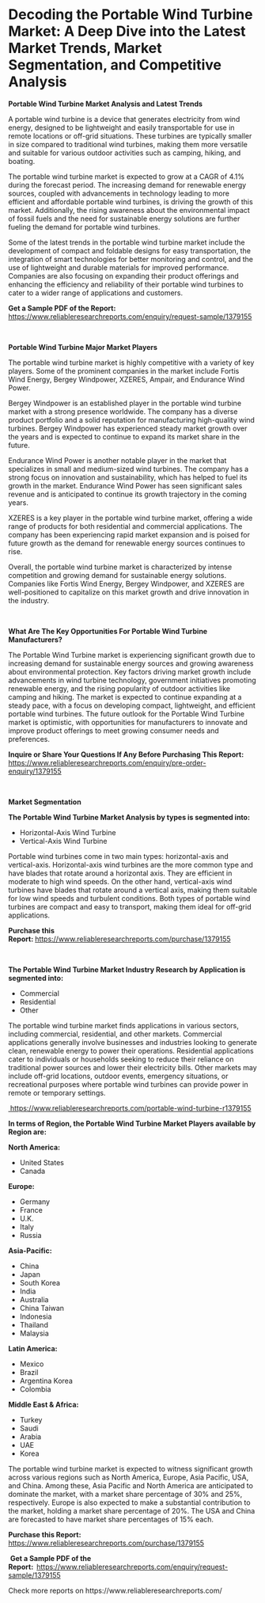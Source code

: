 <p><h1>Decoding the Portable Wind Turbine Market: A Deep Dive into the Latest Market Trends, Market Segmentation, and Competitive Analysis</h1></p><p><strong>Portable Wind Turbine Market Analysis and Latest Trends</strong></p>
<p><p>A portable wind turbine is a device that generates electricity from wind energy, designed to be lightweight and easily transportable for use in remote locations or off-grid situations. These turbines are typically smaller in size compared to traditional wind turbines, making them more versatile and suitable for various outdoor activities such as camping, hiking, and boating.</p><p>The portable wind turbine market is expected to grow at a CAGR of 4.1% during the forecast period. The increasing demand for renewable energy sources, coupled with advancements in technology leading to more efficient and affordable portable wind turbines, is driving the growth of this market. Additionally, the rising awareness about the environmental impact of fossil fuels and the need for sustainable energy solutions are further fueling the demand for portable wind turbines.</p><p>Some of the latest trends in the portable wind turbine market include the development of compact and foldable designs for easy transportation, the integration of smart technologies for better monitoring and control, and the use of lightweight and durable materials for improved performance. Companies are also focusing on expanding their product offerings and enhancing the efficiency and reliability of their portable wind turbines to cater to a wider range of applications and customers.</p></p>
<p><strong>Get a Sample PDF of the Report:&nbsp;</strong> <a href="https://www.reliableresearchreports.com/enquiry/request-sample/1379155">https://www.reliableresearchreports.com/enquiry/request-sample/1379155</a></p>
<p>&nbsp;</p>
<p><strong>Portable Wind Turbine Major Market Players</strong></p>
<p><p>The portable wind turbine market is highly competitive with a variety of key players. Some of the prominent companies in the market include Fortis Wind Energy, Bergey Windpower, XZERES, Ampair, and Endurance Wind Power.</p><p>Bergey Windpower is an established player in the portable wind turbine market with a strong presence worldwide. The company has a diverse product portfolio and a solid reputation for manufacturing high-quality wind turbines. Bergey Windpower has experienced steady market growth over the years and is expected to continue to expand its market share in the future.</p><p>Endurance Wind Power is another notable player in the market that specializes in small and medium-sized wind turbines. The company has a strong focus on innovation and sustainability, which has helped to fuel its growth in the market. Endurance Wind Power has seen significant sales revenue and is anticipated to continue its growth trajectory in the coming years.</p><p>XZERES is a key player in the portable wind turbine market, offering a wide range of products for both residential and commercial applications. The company has been experiencing rapid market expansion and is poised for future growth as the demand for renewable energy sources continues to rise.</p><p>Overall, the portable wind turbine market is characterized by intense competition and growing demand for sustainable energy solutions. Companies like Fortis Wind Energy, Bergey Windpower, and XZERES are well-positioned to capitalize on this market growth and drive innovation in the industry.</p></p>
<p>&nbsp;</p>
<p><strong>What Are The Key Opportunities For Portable Wind Turbine Manufacturers?</strong></p>
<p><p>The Portable Wind Turbine market is experiencing significant growth due to increasing demand for sustainable energy sources and growing awareness about environmental protection. Key factors driving market growth include advancements in wind turbine technology, government initiatives promoting renewable energy, and the rising popularity of outdoor activities like camping and hiking. The market is expected to continue expanding at a steady pace, with a focus on developing compact, lightweight, and efficient portable wind turbines. The future outlook for the Portable Wind Turbine market is optimistic, with opportunities for manufacturers to innovate and improve product offerings to meet growing consumer needs and preferences.</p></p>
<p><strong>Inquire or Share Your Questions If Any Before Purchasing This Report:</strong> <a href="https://www.reliableresearchreports.com/enquiry/pre-order-enquiry/1379155">https://www.reliableresearchreports.com/enquiry/pre-order-enquiry/1379155</a></p>
<p>&nbsp;</p>
<p><strong>Market Segmentation</strong></p>
<p><strong>The Portable Wind Turbine Market Analysis by types is segmented into:</strong></p>
<p><ul><li>Horizontal-Axis Wind Turbine</li><li>Vertical-Axis Wind Turbine</li></ul></p>
<p><p>Portable wind turbines come in two main types: horizontal-axis and vertical-axis. Horizontal-axis wind turbines are the more common type and have blades that rotate around a horizontal axis. They are efficient in moderate to high wind speeds. On the other hand, vertical-axis wind turbines have blades that rotate around a vertical axis, making them suitable for low wind speeds and turbulent conditions. Both types of portable wind turbines are compact and easy to transport, making them ideal for off-grid applications.</p></p>
<p><strong>Purchase this Report:&nbsp;</strong><a href="https://www.reliableresearchreports.com/purchase/1379155">https://www.reliableresearchreports.com/purchase/1379155</a></p>
<p>&nbsp;</p>
<p><strong>The Portable Wind Turbine Market Industry Research by Application is segmented into:</strong></p>
<p><ul><li>Commercial</li><li>Residential</li><li>Other</li></ul></p>
<p><p>The portable wind turbine market finds applications in various sectors, including commercial, residential, and other markets. Commercial applications generally involve businesses and industries looking to generate clean, renewable energy to power their operations. Residential applications cater to individuals or households seeking to reduce their reliance on traditional power sources and lower their electricity bills. Other markets may include off-grid locations, outdoor events, emergency situations, or recreational purposes where portable wind turbines can provide power in remote or temporary settings.</p></p>
<p><a href="https://www.reliableresearchreports.com/portable-wind-turbine-r1379155">&nbsp;https://www.reliableresearchreports.com/portable-wind-turbine-r1379155</a></p>
<p><strong>In terms of Region, the Portable Wind Turbine Market Players available by Region are:</strong></p>
<p>
    <p> <strong> North America: </strong>
        <ul>
            <li>United States</li>
            <li>Canada</li>
        </ul>
        </p> 
    <p> <strong> Europe: </strong>
        <ul>
            <li>Germany</li>
            <li>France</li>
            <li>U.K.</li>
            <li>Italy</li>
            <li>Russia</li>
        </ul>
        </p> 
    <p> <strong> Asia-Pacific: </strong>
        <ul>
            <li>China</li>
            <li>Japan</li>
            <li>South Korea</li>
            <li>India</li>
            <li>Australia</li>
            <li>China Taiwan</li>
            <li>Indonesia</li>
            <li>Thailand</li>
            <li>Malaysia</li>
        </ul>
        </p> 
    <p> <strong> Latin America: </strong>
        <ul>
            <li>Mexico</li>
            <li>Brazil</li>
            <li>Argentina Korea</li>
            <li>Colombia</li>
        </ul>
        </p> 
    <p> <strong> Middle East & Africa: </strong>
        <ul>
            <li>Turkey</li>
            <li>Saudi</li>
            <li>Arabia</li>
            <li>UAE</li>
            <li>Korea</li>
        </ul>
    </p>
    </p>
<p><p>The portable wind turbine market is expected to witness significant growth across various regions such as North America, Europe, Asia Pacific, USA, and China. Among these, Asia Pacific and North America are anticipated to dominate the market, with a market share percentage of 30% and 25%, respectively. Europe is also expected to make a substantial contribution to the market, holding a market share percentage of 20%. The USA and China are forecasted to have market share percentages of 15% each.</p></p>
<p><strong>Purchase this Report: </strong><a href="https://www.reliableresearchreports.com/purchase/1379155">https://www.reliableresearchreports.com/purchase/1379155</a></p>
<p>&nbsp;<strong>Get a Sample PDF of the Report:&nbsp;&nbsp;</strong><a href="https://www.reliableresearchreports.com/enquiry/request-sample/1379155">https://www.reliableresearchreports.com/enquiry/request-sample/1379155</a></p>
<p><strong></strong></p>
<p>Check more reports on https://www.reliableresearchreports.com/</p>